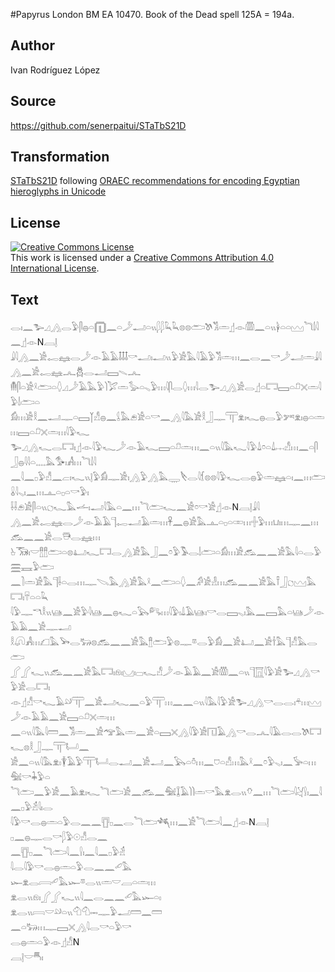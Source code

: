 #Papyrus London BM EA 10470. Book of the Dead spell 125A = 194a.

## Author 

Ivan Rodríguez López

## Source 

https://github.com/senerpaitui/STaTbS21D

## Transformation 

[STaTbS21D](https://senerpaitui.github.io/STaTbS21D/) following [ORAEC recommendations for encoding Egyptian hieroglyphs in Unicode](https://github.com/oraec/recommendations-encoding-hieroglyphs)

## License 

<a rel="license" href="http://creativecommons.org/licenses/by/4.0/"><img alt="Creative Commons License" style="border-width:0" src="https://i.creativecommons.org/l/by/4.0/88x31.png" /></a><br />This work is licensed under a <a rel="license" href="http://creativecommons.org/licenses/by/4.0/">Creative Commons Attribution 4.0 International License</a>.

## Text 

<hiero><rubrum>𓂋𓏤𓈖𓅧𓈎𓂻𓂋</rubrum>𓅱𓋴𓐍𓏏𓉧𓈖𓏏𓌳𓂝𓏏𓏭𓆄𓆄𓆗𓆗𓊖𓊖<rubrum>𓂧𓌗𓀢𓏛</rubrum>𓊨𓁹𓏃𓈖𓏏𓏭𓋀𓏏𓏏𓈉<rubrum>𓆓𓌃𓇋𓈖</rubrum>𓊨𓁹N𓐙𓊤<br>
𓇍𓇋𓂻𓈖𓀀𓉻𓈐𓂋𓌳𓁹𓄿𓄿𓄤𓄤𓄤𓎡𓂝𓏤𓂝𓏭𓅱𓀀𓅓𓇋𓄿𓅱𓀢𓏛𓏥𓈖𓂋𓈖𓎡𓌳𓂝𓏛𓇍𓇋𓂻𓈖𓀀𓉻𓈐𓂜𓆣𓂋𓂝𓈙𓇫𓂜<br>
𓄟𓋴𓏏𓀀𓍲𓂧𓏏𓆭𓈎𓌳𓄿𓅓𓅱𓌙𓅯𓏛𓅭𓏏𓈅𓅱𓏥𓇋𓋴𓂋𓆭𓏥𓇋𓂋𓅧𓈎𓂻𓀀𓂋𓊨𓏏𓉐𓈙𓏏𓍔𓏴𓏛𓇋𓅱𓌃𓂧𓏏<br>
𓀁𓏥𓀀𓎛𓈖𓂝𓊃𓏏𓈙𓉽𓀭𓐍𓈖𓌰𓅓𓂉𓀀𓏏𓎡𓈖𓂻𓇋𓅓𓀀𓎛𓃀𓊃𓋳𓁷𓏤𓆑𓐍𓂋𓅱𓀒𓁷𓏤𓐍𓏏𓏛𓏥𓈙𓏏𓍔𓏴𓏛𓏥𓇋𓅱𓆑<br>
𓅧𓈎𓂻𓆑𓂋𓉐𓏤𓊨𓁹𓇋𓅱𓆑𓌳𓁹𓄿𓆑𓈙𓏏𓍔𓏛𓏥𓈖𓏏𓏭𓇋𓅓𓆑𓇋𓅱𓍑𓏌𓏏𓍑𓐖𓀭𓏥𓈖𓏏𓋴𓃀𓐍𓇋𓇋𓏏𓈒𓈒𓈒𓈒𓅓𓅜𓏤𓀻𓏥𓆓𓌃𓇋<br>
𓈖𓇋𓈖𓊪𓅱𓀭𓈖𓐞𓏤𓆑𓏭𓊤𓅱𓀁𓊃𓀀𓏤𓂻𓅱𓂻𓅓𓇾𓌸𓂋𓇋𓆴𓊖𓊖𓇋𓅱𓆑𓂋𓐍𓅱𓏛𓈐𓏏𓏤𓈖𓏥𓂧𓏇𓇋𓈅𓏤𓈖𓏥𓊵𓏏𓊪𓏏𓎡𓅱𓏤<br>
𓌢𓌢𓂉𓀀𓋴𓏏𓏭𓐎𓆑𓅓𓌡𓏤𓂝𓇋𓅓𓏏𓈖𓏥𓆓𓂧𓆑𓈖𓀀𓏌𓎡𓀀𓊨𓁹N𓐙𓊤𓇍𓇋<br>
𓂻𓈖𓀀𓉻𓈐𓂋𓌳𓁹𓄿𓄿𓊹𓉻𓂝𓄿𓏛𓏥𓋹𓈖𓐍𓀀𓅓𓊵𓏏𓊪𓏏𓏒𓏥𓏶𓅱𓏥𓂓𓏤𓏥𓊃𓈖𓏥𓃹𓈖𓈖𓀀𓂋𓇥𓂋𓈐𓏥<br>
𓊸𓃝𓏤𓎟𓊽𓊽𓂧𓏏𓊖𓂞𓆑𓉐𓂋𓂻𓀀𓅓𓃀𓈖𓏌𓅱𓅣𓂋𓌃𓂧𓏏𓀁𓏥𓀀𓃹𓈖𓈖𓀀𓅓𓇋𓏏𓂋𓅱𓈗𓈘𓅱𓂧<br>
𓈖𓍘𓏛𓀀𓅓𓊹𓌢𓏏𓂋𓏥𓊃𓌫𓅓𓂻𓀀𓅓𓍲𓈖𓂧𓏏𓆭𓈖𓀔𓀀𓁐𓏥𓃹𓈖𓈖𓀀𓅓𓍋𓃀𓐎𓈉𓅓𓉐𓏤𓄜𓏏𓏏𓆗<br>
𓇋𓅱𓊃𓎔𓎛𓏭𓊞𓈖𓀀𓅱𓇋𓊞𓈖𓐍𓆑𓏏𓅂𓀐𓏥𓇋𓅱𓏤𓍑𓄿𓊞𓏤𓎡𓂋𓈙𓈅𓏤𓅓𓈖𓈙𓅓𓏏𓊞𓌳𓁹𓄿𓄿𓈖𓀀𓊃𓂝<br>
𓎛𓋨𓀻𓏥𓆎𓅓𓅨𓂋𓃽𓊖𓃹𓈖𓈖𓀀𓅓𓊽𓂧𓅱𓊖𓊃𓎼𓂋𓅱𓀁𓈖𓀀𓂞𓈖𓀀𓌂𓅓𓊹𓀭𓅓𓂋𓂧<br>
𓂾𓂾𓆑𓏭𓃹𓈖𓈖𓀀𓅓𓉐𓏤𓁶𓏤𓈋𓏤𓊌𓆑𓀭𓌳𓁹𓄿𓄿𓈖𓀀𓏃𓈖𓏏𓏭𓊹𓉱𓇋𓅱𓀀𓅧𓈎𓂻𓎡𓅱𓀀𓂋𓉐𓏤<br>
𓁹𓊨𓀭𓎡𓆑𓄿𓄖𓋳𓈖𓀀𓂝𓆑𓈖𓏏𓅱𓋳𓏥𓈖𓈖𓏏𓏭𓇋𓅓𓇋𓅱𓀀𓅧𓈎𓂻𓎡𓂋𓂋𓏤𓍬𓏥𓈉𓌳𓁹𓄿𓄿𓈖𓀀𓈙𓏏𓍔𓏴𓏛𓏥<br>
𓈖𓏏𓏭𓇋𓅓𓇋𓏠𓈖𓀢𓏛𓈖𓀀𓅠𓅓𓏛𓈖𓀀𓏏𓈙𓏴𓂻𓇋𓅱𓀀𓉔𓄿𓂻𓎡𓂋𓂜𓇋𓄿𓂋𓂋𓌗𓉐𓆑𓊖𓎛𓃀𓊃𓋳𓂡𓈖<br>
𓀀𓈖𓏏𓏭𓇋𓅓𓁷𓏤𓇉𓄿𓅱𓋳𓂡𓂋𓂝𓈖𓀀𓂝𓈖𓅂𓏏𓏊𓏥𓈖𓈞𓏏𓀭𓏥𓅓𓍲𓈖𓏌𓅱𓈅𓏤𓈖𓅚𓏏𓏥𓅕𓎡𓇓𓅱𓏏<br>
𓆓𓂧𓈖𓅱𓀀𓈖𓄿𓁷𓏤𓆑𓆓𓂧𓀀𓈖𓃹𓈖𓅕𓆼𓄿𓌙𓌙𓏛𓎡𓅓𓁷𓂋𓏭𓄣𓈖𓏥<rubrum>𓆓𓂧𓇋𓋔</rubrum>𓍛𓏤𓈖𓇋𓈖𓊪𓅱𓁢𓇋𓏤𓂋<br>
𓇋𓅱𓎡𓂋𓐍𓏛𓏏𓅱𓂋𓈖𓈖𓊀𓊪𓈖𓂋𓆓𓂧𓆈𓏥𓈖𓀀𓆓𓂧𓇋𓈖𓊨𓁹N𓐙𓊤<br>
𓊪𓈖𓐍𓊃𓂋𓎡𓆄𓅱𓇳𓀭𓂋𓈖<br>
𓈖𓊀𓊪𓈖<rubrum>𓆓𓂧𓇋𓈖</rubrum>𓍛𓏤𓈖𓇋𓈖𓊪𓅱𓁢<br>
𓇋𓂋𓇋𓅱𓎡𓂋𓐍𓏛𓏏𓅱𓂋𓈖𓈖𓄔𓅓<br>
𓆱𓁷𓂋𓇯𓄔𓅓𓆱𓎼𓂋𓏭𓏛𓎟𓐙𓏏𓏛𓏥<br>
𓁷𓂋𓏭𓁶𓏤𓂾𓂾𓆑𓏭𓇋𓈖𓂋𓈖𓈖𓄔𓅓𓆱𓏏𓏤<br>
𓁷𓂋𓏭𓇯𓎟𓄖𓏏𓏭𓄇𓄇𓋭𓊃𓅱𓂝𓏠𓈖𓏠<br>
𓈖𓏏𓃽𓏥𓊃𓈙𓏴𓂻𓇋𓂋𓎡𓏏𓅱𓎡<br>
𓂋𓐍𓏛𓏏𓅱𓁹𓊨𓀭N<br>
𓐙𓊤𓎟𓄪𓏤<br></hiero>